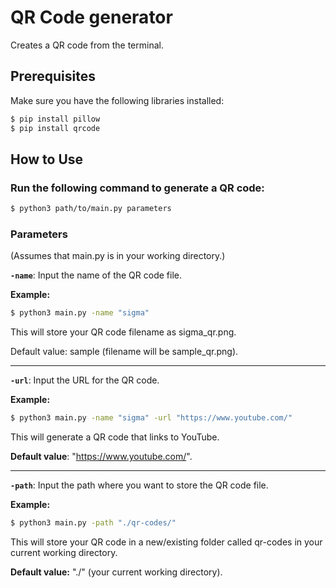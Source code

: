 # QR Code generator
Creates a QR code from the terminal.

## Prerequisites
Make sure you have the following libraries installed:

```bash
$ pip install pillow
$ pip install qrcode
```
## How to Use
### Run the following command to generate a QR code:

```bash
$ python3 path/to/main.py parameters
```

### Parameters
(Assumes that main.py is in your working directory.)

**```-name```**: Input the name of the QR code file.

**Example:**
```bash
$ python3 main.py -name "sigma"
```
This will store your QR code filename as sigma_qr.png.

Default value: sample (filename will be sample_qr.png).

---
**```-url```**: Input the URL for the QR code.

**Example:**
```bash
$ python3 main.py -name "sigma" -url "https://www.youtube.com/"
```
This will generate a QR code that links to YouTube.

**Default value**: "https://www.youtube.com/".

---
**```-path```**: Input the path where you want to store the QR code file.

**Example:**
```bash
$ python3 main.py -path "./qr-codes/"
```
This will store your QR code in a new/existing folder called qr-codes in your current working directory.

**Default value:** "./" (your current working directory).
